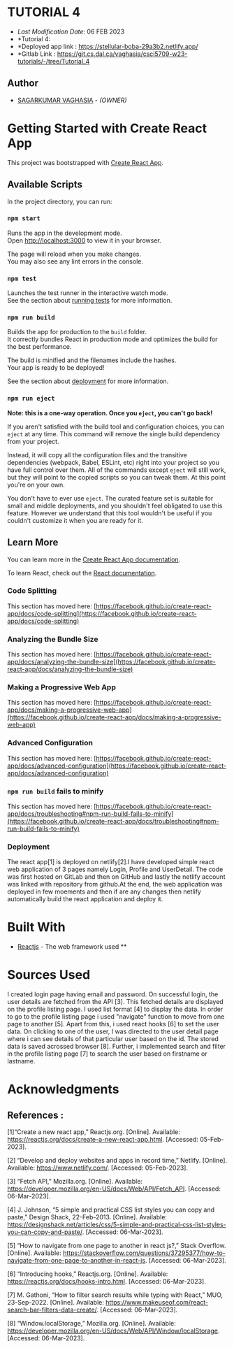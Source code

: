 # TUTORIAL 4

* *Last Modification Date*: 06 FEB 2023
* *Tutorial 4:
* *Deployed app link : https://stellular-boba-29a3b2.netlify.app/
* *Gitlab Link : https://git.cs.dal.ca/vaghasia/csci5709-w23-tutorials/-/tree/Tutorial_4

## Author

* [SAGARKUMAR VAGHASIA](sg682034@dal.ca) - *(OWNER)*


# Getting Started with Create React App

This project was bootstrapped with [Create React App](https://github.com/facebook/create-react-app).

## Available Scripts

In the project directory, you can run:

### `npm start`

Runs the app in the development mode.\
Open [http://localhost:3000](http://localhost:3000) to view it in your browser.

The page will reload when you make changes.\
You may also see any lint errors in the console.

### `npm test`

Launches the test runner in the interactive watch mode.\
See the section about [running tests](https://facebook.github.io/create-react-app/docs/running-tests) for more information.

### `npm run build`

Builds the app for production to the `build` folder.\
It correctly bundles React in production mode and optimizes the build for the best performance.

The build is minified and the filenames include the hashes.\
Your app is ready to be deployed!

See the section about [deployment](https://facebook.github.io/create-react-app/docs/deployment) for more information.

### `npm run eject`

**Note: this is a one-way operation. Once you `eject`, you can't go back!**

If you aren't satisfied with the build tool and configuration choices, you can `eject` at any time. This command will remove the single build dependency from your project.

Instead, it will copy all the configuration files and the transitive dependencies (webpack, Babel, ESLint, etc) right into your project so you have full control over them. All of the commands except `eject` will still work, but they will point to the copied scripts so you can tweak them. At this point you're on your own.

You don't have to ever use `eject`. The curated feature set is suitable for small and middle deployments, and you shouldn't feel obligated to use this feature. However we understand that this tool wouldn't be useful if you couldn't customize it when you are ready for it.

## Learn More

You can learn more in the [Create React App documentation](https://facebook.github.io/create-react-app/docs/getting-started).

To learn React, check out the [React documentation](https://reactjs.org/).

### Code Splitting

This section has moved here: [https://facebook.github.io/create-react-app/docs/code-splitting](https://facebook.github.io/create-react-app/docs/code-splitting)

### Analyzing the Bundle Size

This section has moved here: [https://facebook.github.io/create-react-app/docs/analyzing-the-bundle-size](https://facebook.github.io/create-react-app/docs/analyzing-the-bundle-size)

### Making a Progressive Web App

This section has moved here: [https://facebook.github.io/create-react-app/docs/making-a-progressive-web-app](https://facebook.github.io/create-react-app/docs/making-a-progressive-web-app)

### Advanced Configuration

This section has moved here: [https://facebook.github.io/create-react-app/docs/advanced-configuration](https://facebook.github.io/create-react-app/docs/advanced-configuration)

### `npm run build` fails to minify

This section has moved here: [https://facebook.github.io/create-react-app/docs/troubleshooting#npm-run-build-fails-to-minify](https://facebook.github.io/create-react-app/docs/troubleshooting#npm-run-build-fails-to-minify)


### Deployment

<!-- This section has moved here: [https://facebook.github.io/create-react-app/docs/deployment](https://facebook.github.io/create-react-app/docs/deployment) -->

The react app[1] is deployed on netlify[2].I have developed simple react web application of 3 pages namely Login, Profile and UserDetail. The code was first hosted on GitLab and then on GitHub and lastly the netlify account was linked with repository from github.At the end, the web application was deployed in few moements and then if are any changes then netlify automatically build the react application and deploy it. 



# Built With

<!--- Provide a list of the frameworks used to build this application, your list should include the name of the framework used, the url where the framework is available for download and what the framework was used for, see the example below --->

* [Reactjs](https://reactjs.org/docs/create-a-new-react-app.html) - The web framework used
**

# Sources Used

I created login page having email and password. On successful login, the user details are fetched from the API [3]. This fetched details are displayed on the profile listing page. I used list format [4] to display the data. In order to go to the profile listing page i used "navigate" function to move from one page to another [5]. 
Apart from this, i used react hooks [6] to set the user data. On clicking to one of the user, I was directed to the user detail page where i can see details of that particular user based on the id. The stored data is saved acrossed browser [8]. 
Further, i implemented search and filter in the profile listing page [7] to search the user based on firstname or lastname.


# Acknowledgments

## References :

[1]“Create a new react app,” Reactjs.org. [Online]. Available: https://reactjs.org/docs/create-a-new-react-app.html. [Accessed: 05-Feb-2023].

[2] “Develop and deploy websites and apps in record time,” Netlify. [Online]. Available: https://www.netlify.com/. [Accessed: 05-Feb-2023].

[3] “Fetch API,” Mozilla.org. [Online]. Available: https://developer.mozilla.org/en-US/docs/Web/API/Fetch_API. [Accessed: 06-Mar-2023].


[4]	J. Johnson, “5 simple and practical CSS list styles you can copy and paste,” Design Shack, 22-Feb-2013. [Online]. Available: https://designshack.net/articles/css/5-simple-and-practical-css-list-styles-you-can-copy-and-paste/. [Accessed: 06-Mar-2023].


[5] “How to navigate from one page to another in react js?,” Stack Overflow. [Online]. Available: https://stackoverflow.com/questions/37295377/how-to-navigate-from-one-page-to-another-in-react-js. [Accessed: 06-Mar-2023].


[6] “Introducing hooks,” Reactjs.org. [Online]. Available: https://reactjs.org/docs/hooks-intro.html. [Accessed: 06-Mar-2023].


[7]	M. Gathoni, “How to filter search results while typing with React,” MUO, 23-Sep-2022. [Online]. Available: https://www.makeuseof.com/react-search-bar-filters-data-create/. [Accessed: 06-Mar-2023].


[8]	“Window.localStorage,” Mozilla.org. [Online]. Available: https://developer.mozilla.org/en-US/docs/Web/API/Window/localStorage. [Accessed: 06-Mar-2023].



 




